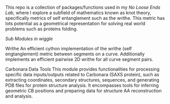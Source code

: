 
This repo is a collection of packages/functions used in my _No Loose Ends Lab_, where I explore a subfield of mathematics known as knot theory, specifically metrics of self entanglement such as the writhe. This metric has lots potential as a geometrical representation for solving real world problems such as proteins folding.

*Sub Modules in wiggle*

Writhe
An efficient cython implementation of the writhe (self engtanglement) metric between segments on a curve.
Additionally implements an efficient pairwise 2D writhe for all curve segment pairs.

Carbonara Data Tools
This module provides functionalities for processing specific data inputs/outputs related
to Carbonara (SAXS protein), such as extracting coordinates, secondary structures, sequences, and
generating PDB files for protein structure analysis. It encompasses tools for inferring
geometric CB positions and preparing data for structure AA reconstruction and analysis.